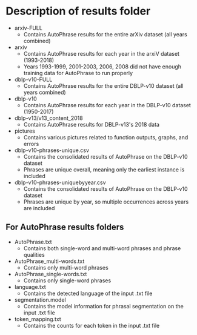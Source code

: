 # Description of results folder

* arxiv-FULL
    * Contains AutoPhrase results for the entire arXiv dataset (all years combined)
* arxiv 
    * Contains AutoPhrase results for each year in the arxiV dataset (1993-2018)
    * Years 1993-1999, 2001-2003, 2006, 2008 did not have enough training data for AutoPhrase to run properly
* dblp-v10-FULL
    * Contains AutoPhrase results for the entire DBLP-v10 dataset (all years combined)
* dblp-v10
    * Contains AutoPhrase results for each year in the DBLP-v10 dataset (1950-2017)
* dblp-v13/v13_content_2018
    * Contains AutoPhrase results for DBLP-v13's 2018 data
* pictures
    * Contains various pictures related to function outputs, graphs, and errors
* dblp-v10-phrases-unique.csv
    * Contains the consolidated results of AutoPhrase on the DBLP-v10 dataset
    * Phrases are unique overall, meaning only the earliest instance is included
* dblp-v10-phrases-uniquebyyear.csv
    * Contains the consolidated results of AutoPhrase on the DBLP-v10 dataset
    * Phrases are unique by year, so multiple occurrences across years are included


## For AutoPhrase results folders  
* AutoPhrase.txt
    * Contains both single-word and multi-word phrases and phrase qualities
* AutoPhrase_multi-words.txt
    * Contains only multi-word phrases
* AutoPhrase_single-words.txt
    * Contains only single-word phrases
* language.txt
    * Contains the detected language of the input .txt file
* segmentation.model
    * Contains the model information for phrasal segmentation on the input .txt file
* token_mapping.txt
    * Contains the counts for each token in the input .txt file
